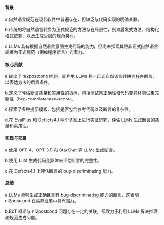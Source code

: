 #### 背景
a.自然语言规范在现代软件中普遍存在，但缺乏与代码实现的明确关联。

b.传统的将自然语言转换为正式规范的方法存在局限性，例如启发式方法、结构化格式依赖、以及生成受限的规范类别。

c.LLMs 具有根据自然语言意图生成代码的能力，但尚未探索其将非正式自然语言转换为正式规范（例如程序断言）的潜力。
#### 核心贡献
a.提出了 nl2postcond 问题，即利用 LLMs 将非正式自然语言转换为程序断言，以表达方法的后置条件。

b.定义了评估断言质量和实用性的指标，包括测试集正确性和代码变异体测试集完整性（bug-completeness-score）。

c.探索了多种提示模板，包括是否包含参考代码以及断言的复杂性。

d.在 EvalPlus 和 Defects4J 两个基准上进行实证研究，评估 LLMs 生成断言的质量和实用性。

#### 实现与部署
a.使用 GPT-4、GPT-3.5 和 StarChat 等 LLMs 生成断言。

b.使用 LLM 生成代码变异体来评估断言的完整性。

c.在 Defects4J 上评估断言的 bug-discriminating 能力。

#### 总结
a.LLMs 能够生成正确且具有 bug-discriminating 能力的断言，这表明 nl2postcond 在实际应用中具有潜力。

b.BoT 框架与 nl2postcond 问题存在一定的关联，都致力于利用 LLMs 解决推理和规范生成问题。